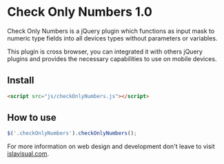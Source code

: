 # Check Only Numbers 1.0
Check Only Numbers is a jQuery plugin which functions as input mask to numeric type fields into all devices types without parameters or variables.

This plugin is cross browser, you can integrated it with others jQuery plugins and provides the necessary capabilities to use on mobile devices.

Install
-------
```html
<script src="js/checkOnlyNumbers.js"></script>
```

How to use
----------
```javascript
$('.checkOnlyNumbers').checkOnlyNumbers();
```

For more information on web design and development don't leave to visit <a target="_blank"  href="http://www.islavisual.com/articulos/desarrollo_web/">islavisual.com</a>.

